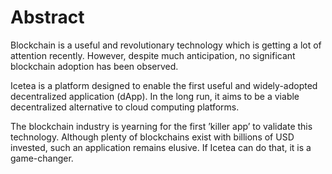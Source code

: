 # Abstract

Blockchain is a useful and revolutionary technology which is getting a lot of attention recently. However, despite much anticipation, no significant blockchain adoption has been observed. 

Icetea is a platform designed to enable the first useful and widely-adopted decentralized application (dApp). In the long run, it aims to be a viable decentralized alternative to cloud computing platforms. 
 
The blockchain industry is yearning for the first ’killer app’ to validate this technology. Although plenty of blockchains exist with billions of USD invested, such an application remains elusive. If Icetea can do that, it is a game-changer. 
